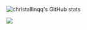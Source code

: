 

![christallinqq's GitHub stats](https://github-readme-stats.vercel.app/api?username=christallinqq&show_icons=true&theme=tokyonight)

  
 ![](https://komarev.com/ghpvc/?username=christallinqq&label=profile+views)
<!--
**christallinqq/christallinqq** is a ✨ _special_ ✨ repository because its `README.md` (this file) appears on your GitHub profile.

Here are some ideas to get you started:

- 🔭 I’m currently working on ...
- 🌱 I’m currently learning ...
- 👯 I’m looking to collaborate on ...
- 🤔 I’m looking for help with ...
- 💬 Ask me about ...
- 📫 How to reach me: ...
- 😄 Pronouns: ...
- ⚡ Fun fact: ...
-->
